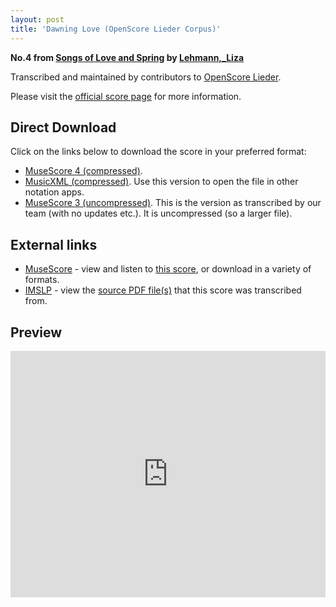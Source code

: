 ```yaml
---
layout: post
title: 'Dawning Love (OpenScore Lieder Corpus)'
---
```


__No.4 from [Songs of Love and Spring](https://fourscoreandmore.org/openscore/lieder/Lehmann%2C_Liza/Songs_of_Love_and_Spring/) by [Lehmann,_Liza](https://fourscoreandmore.org/openscore/lieder/Lehmann%2C_Liza)__

Transcribed and maintained by contributors to [OpenScore Lieder].

Please visit the [official score page] for more information.

[official score page]: https://musescore.com/openscore-lieder-corpus/scores/6762153
[OpenScore Lieder]: https://musescore.com/openscore-lieder-corpus

## Direct Download

Click on the links below to download the score in your preferred format:
- [MuseScore 4 (compressed)](https://fourscoreandmore.org/openscore/lieder/Lehmann%2C_Liza/Songs_of_Love_and_Spring/04_Dawning_Love.mscz).
- [MusicXML (compressed)](https://fourscoreandmore.org/openscore/lieder/Lehmann%2C_Liza/Songs_of_Love_and_Spring/04_Dawning_Love.mxl). Use this version to open the file in other notation apps.
- [MuseScore 3 (uncompressed)](https://raw.githubusercontent.com/OpenScore/Lieder/refs/heads/main/scores/Lehmann%2C_Liza/Songs_of_Love_and_Spring/04_Dawning_Love/lc6762153.mscx). This is the version as transcribed by our team (with no updates etc.). It is uncompressed (so a larger file).

## External links

- [MuseScore] - view and listen to [this score][MuseScore], or download in a variety of formats.
- [IMSLP] - view the [source PDF file(s)][IMSLP] that this score was transcribed from.

[MuseScore]: https://musescore.com/score/6762153
[IMSLP]: https://imslp.org/wiki/Special:ReverseLookup/627769

## Preview

<iframe width="100%" height="394" src="https://musescore.com/openscore-lieder-corpus/scores/6762153/embed" frameborder="0" allowfullscreen allow="autoplay; fullscreen"></iframe>

